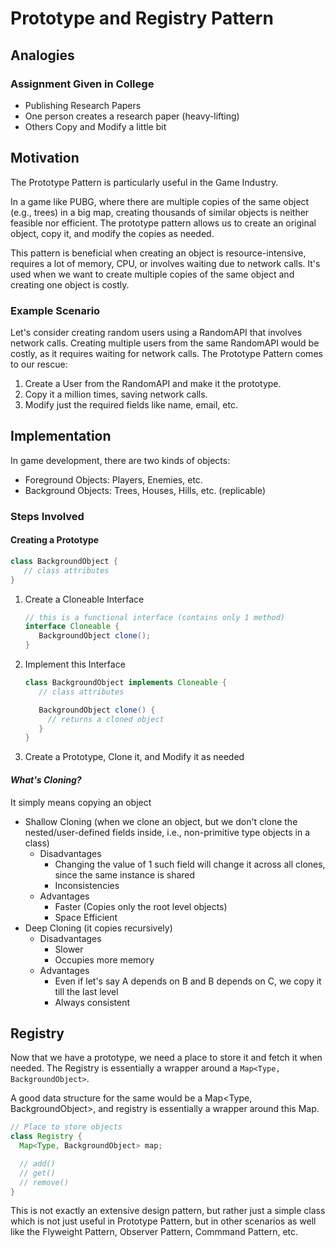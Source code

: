 # Prototype and Registry Pattern

## Analogies

### Assignment Given in College

- Publishing Research Papers
- One person creates a research paper  (heavy-lifting)
- Others Copy and Modify a little bit

## Motivation

The Prototype Pattern is particularly useful in the Game Industry.

In a game like PUBG, where there are multiple copies of the same object (e.g., trees) in a big map, creating thousands of similar objects is neither feasible nor efficient. The prototype pattern allows us to create an original object, copy it, and modify the copies as needed.

This pattern is beneficial when creating an object is resource-intensive, requires a lot of memory, CPU, or involves waiting due to network calls. It's used when we want to create multiple copies of the same object and creating one object is costly.

### Example Scenario

Let's consider creating random users using a RandomAPI that involves network calls. Creating multiple users from the same RandomAPI would be costly, as it requires waiting for network calls. The Prototype Pattern comes to our rescue:

1. Create a User from the RandomAPI and make it the prototype.
2. Copy it a million times, saving network calls.
3. Modify just the required fields like name, email, etc.

## Implementation

In game development, there are two kinds of objects:

- Foreground Objects: Players, Enemies, etc.
- Background Objects: Trees, Houses, Hills, etc. (replicable)

### Steps Involved

#### Creating a Prototype

   ```Java
   class BackgroundObject {
      // class attributes
   }
   ```

1. Create a Cloneable Interface

   ```Java
   // this is a functional interface (contains only 1 method)
   interface Cloneable {
      BackgroundObject clone();
   }
   ```

2. Implement this Interface

   ```Java
   class BackgroundObject implements Cloneable {
      // class attributes

      BackgroundObject clone() {
        // returns a cloned object
      }
   }
   ```

3. Create a Prototype, Clone it, and Modify it as needed

#### *What's Cloning?*

It simply means copying an object

- Shallow Cloning (when we clone an object, but we don't clone the nested/user-defined fields inside, i.e., non-primitive type objects in a class)
  - Disadvantages
    - Changing the value of 1 such field will change it across all clones, since the same instance is shared
    - Inconsistencies
  - Advantages
    - Faster (Copies only the root level objects)
    - Space Efficient
- Deep Cloning (it copies recursively)
  - Disadvantages
    - Slower
    - Occupies more memory
  - Advantages
    - Even if let's say A  depends on B and B depends on C, we copy it till the last level
    - Always consistent

## Registry

Now that we have a prototype, we need a place to store it and fetch it when needed. The Registry is essentially a wrapper around a `Map<Type, BackgroundObject>`.

A good data structure for the same would be a Map<Type, BackgroundObject>, and registry is essentially a wrapper around this Map.

```Java
// Place to store objects
class Registry {
  Map<Type, BackgroundObject> map;

  // add()
  // get()
  // remove()
}
```

This is not exactly an extensive design pattern, but rather just a simple class which is not just useful in Prototype Pattern, but in other scenarios as well like the Flyweight Pattern, Observer Pattern, Commmand Pattern, etc.
